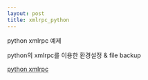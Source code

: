 ```yaml
---
layout: post
title: xmlrpc_python 
---
```


python xmlrpc 예제

python의 xmlrpc를 이용한 환경설정 & file backup

[python xmlrpc ](https://github.com/VintageAppMaker/xmlrpc_python)
